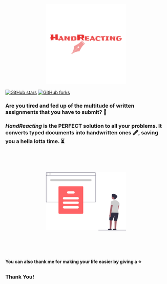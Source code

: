 <p align="center">
<img alt="handreacting_logo" src="./src/media/mainlogo.png" width="250px" />
</p>

[![GitHub stars](https://img.shields.io/github/stars/hhhrrrttt222111/handReacting?color=ff69b4&style=flatsquare)](https://github.com/hhhrrrttt222111/handReacting/stargazers)
[![GitHub forks](https://img.shields.io/github/forks/hhhrrrttt222111/handReacting?color=blueviolet&style=flatsquare)](https://github.com/hhhrrrttt222111/handReacting/network)

### Are you tired and fed up of the multitude of written assignments that you have to submit? 📝 
### *HandReacting* is the PERFECT solution to all your problems. It converts typed documents into handwritten ones 🖋, saving you a hella lotta time. ⏳

<br ><br ><br >


<p align="center">
<img alt="handreacting_image" src="./src/media/read.svg" width="250px" />
</p>


<br ><br ><br >

#### You can also thank me for making your life easier by giving a ⭐
### Thank You!
